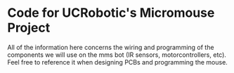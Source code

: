 # Code for UCRobotic's Micromouse Project

All of the information here concerns the wiring and programming of the components we will use on the mms bot (IR sensors, motorcontrollers, etc). Feel free to reference it when designing PCBs and programming the mouse.